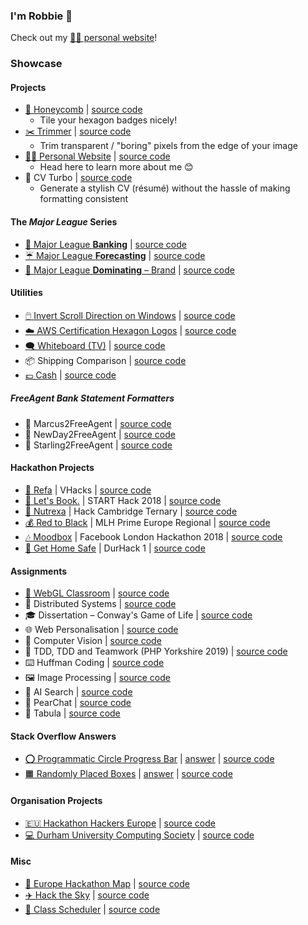 ### I'm Robbie 👋

Check out my [🙋‍♀️ personal website](https://www.robbie.dev)!


### Showcase
#### Projects
- [🐝 Honeycomb](https://honeycomb.robbie.dev) | [source code](https://github.com/robzwolf/honeycomb)
  - Tile your hexagon badges nicely!
- [✂️ Trimmer](https://trim.robbie.dev) | [source code](https://github.com/robzwolf/trimmer)
  - Trim transparent / "boring" pixels from the edge of your image
- [🙋‍♀️ Personal Website](https://www.robbie.dev) | [source code](https://github.com/robzwolf/website)
  - Head here to learn more about me 😊
- 🚀 CV Turbo | [source code](https://github.com/robzwolf/cv-turbo)
  - Generate a stylish CV (résumé) without the hassle of making formatting consistent


#### The _Major League_ Series
- [🏦 Major League **Banking**](https://major-league-banking.v.robbie.dev/) | [source code](https://github.com/robzwolf/major-league-banking)
- [☔ Major League **Forecasting**](https://major-league-forecasting.v.robbie.dev/) | [source code](https://github.com/robzwolf/major-league-forecasting)
- [🙌 Major League **Dominating** – Brand](https://major-league-dominating-brand.gh.robbie.dev/) | [source code](https://github.com/robzwolf/major-league-dominating-brand)


#### Utilities
- [🖱️ Invert Scroll Direction on Windows](https://mouse.gh.robbie.dev/) | [source code](https://github.com/robzwolf/invert-mouse-scroll-windows)
- [☁️ AWS Certification Hexagon Logos](https://aws-cert-logos.gh.robbie.dev) | [source code](https://github.com/robzwolf/aws-cert-logos)
- [🗨️ Whiteboard (TV)](https://tv.gh.robbie.dev) | [source code](https://github.com/robzwolf/tv)
- 📦 Shipping Comparison | [source code](https://github.com/robzwolf/shipping-comparison)
- [💷 Cash](https://robbie.cash) | [source code](https://github.com/robzwolf/cash)


##### FreeAgent Bank Statement Formatters
- 📒 Marcus2FreeAgent | [source code](https://github.com/robzwolf/marcus2freeagent)
- 📒 NewDay2FreeAgent | [source code](https://github.com/robzwolf/newday2freeagent)
- 📒 Starling2FreeAgent | [source code](https://github.com/robzwolf/starling2freeagent/tree/feature/updates)


#### Hackathon Projects
- [👥 Refa](https://devpost.com/software/vhacks-2018) | VHacks | [source code](https://github.com/robzwolf/vhacks-2018)
- [🚄 Let's Book.](https://devpost.com/software/lets-book) | START Hack 2018 | [source code](https://github.com/robzwolf/sbb-hack)
- [🍔 Nutrexa](https://devpost.com/software/nutrexa) | Hack Cambridge Ternary | [source code](https://github.com/robzwolf/nutrexa-hack)
- [💰 Red to Black](https://devpost.com/software/red-to-black) | MLH Prime Europe Regional | [source code](https://github.com/robzwolf/redtoblack)
- [🎶 Moodbox](https://devpost.com/software/moodbox) | Facebook London Hackathon 2018 | [source code](https://github.com/robzwolf/moodbox)
- [🔦 Get Home Safe](https://devpost.com/software/get-home-safe) | DurHack 1 | [source code](https://github.com/robzwolf/get-home-safe)


#### Assignments
- [📝 WebGL Classroom](https://sm-cg.gh.robbie.dev) | [source code](https://github.com/robzwolf/sm-cg/tree/gh-pages/)
- 🔗 Distributed Systems | [source code](https://github.com/robzwolf/ns-networks)
- 🎓 Dissertation – Conway's Game of Life | [source code](https://github.com/robzwolf/game-of-life)
- 🌐 Web Personalisation | [source code](https://github.com/robzwolf/web-personalisation-coursework)
- 🎥 Computer Vision | [source code](https://github.com/robzwolf/computer-vision-coursework)
- 🐘 TDD, TDD and Teamwork (PHP Yorkshire 2019) | [source code](https://github.com/robzwolf/tdd-ddd-teamwork)
- ⌨️ Huffman Coding | [source code](https://github.com/robzwolf/huffman/tree/master/submission)
- 🖼️ Image Processing | [source code](https://github.com/robzwolf/sm-image-processing/tree/master/mira/submission)
- 🤖 AI Search | [source code](https://github.com/robzwolf/sm-ai-search)
- 🍐 PearChat | [source code](https://github.com/robzwolf/pearchat)
- 🔵 Tabula | [source code](https://github.com/robzwolf/tabulaIJ_refresh)


#### Stack Overflow Answers
- [⭕ Programmatic Circle Progress Bar](https://programmatic-circle-progress-bar.gh.robbie.dev/) | [answer](https://stackoverflow.com/a/65451336/2176546) | [source code](https://github.com/robzwolf/programmatic-circle-progress-bar)
- [🟧 Randomly Placed Boxes](https://randomly-placed-boxes.gh.robbie.dev) | [answer](https://stackoverflow.com/a/65451184/2176546) | [source code](https://github.com/robzwolf/randomly-placed-boxes)


#### Organisation Projects
- [🇪🇺 Hackathon Hackers Europe](https://hackathonhackers.eu) | [source code](https://github.com/HHEU/hheu.github.io)
- [💻 Durham University Computing Society](http://web.archive.org/web/20180903084218/https://www.compsoc.tech/) | [source code](https://github.com/ducompsoc/website/tree/2b32efab9d661e6bef2ff91ceb9b3dcc8517bc3d)


#### Misc
- [📍 Europe Hackathon Map](https://google-maps-experiments.gh.robbie.dev/) | [source code](https://github.com/robzwolf/google-maps-experiments)
- [✈️ Hack the Sky](https://hack-the-sky.gh.robbie.dev) | [source code](https://github.com/robzwolf/hack-the-sky)
- [📅 Class Scheduler](https://mlh-class-scheduler.gh.robbie.dev/) | [source code](https://github.com/robzwolf/mlh-class-scheduler)

